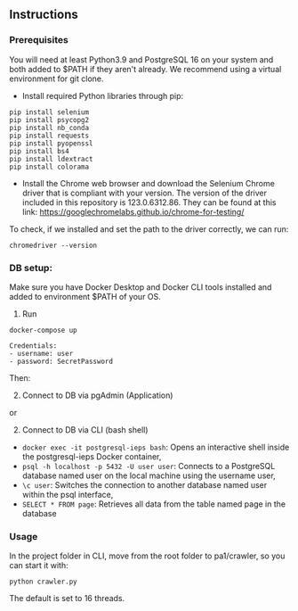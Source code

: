 
  

## Instructions


### Prerequisites
You will need at least Python3.9 and PostgreSQL 16 on your system and both added to $PATH if they aren't already. We recommend using a virtual environment for git clone.
-  Install required Python libraries through pip:
```
pip install selenium
pip install psycopg2
pip install nb_conda
pip install requests
pip install pyopenssl
pip install bs4
pip install ldextract
pip install colorama
```
-  Install the Chrome web browser and download the Selenium Chrome driver that is compliant with your version. The version of the driver included in this repository is 123.0.6312.86.
They can be found at this link: https://googlechromelabs.github.io/chrome-for-testing/

To check, if we installed and set the path to the driver correctly, we can run:
```
chromedriver --version
```

### DB setup:

Make sure you have Docker Desktop and Docker CLI tools installed and added to environment $PATH of your OS.

1. Run
```
docker-compose up
```
    Credentials:
    - username: user
    - password: SecretPassword
  

Then:
  

2. Connect to DB via pgAdmin (Application)


  
or

  

2. Connect to DB via CLI (bash shell)

  

- ``docker exec -it postgresql-ieps bash``: Opens an interactive shell inside the postgresql-ieps Docker container,
- ``psql -h localhost -p 5432 -U user user``: Connects to a PostgreSQL database named user on the local machine using the username user,
- ``\c user``: Switches the connection to another database named user within the psql interface,
- ``SELECT * FROM page``: Retrieves all data from the table named page in the database

### Usage
In the project folder in CLI, move from the root folder to pa1/crawler, so you can start it with:

```
python crawler.py
```
The default is set to 16 threads.
